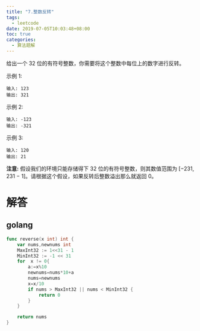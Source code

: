 ```yaml
---
title: "7.整数反转"
tags:
  - leetcode
date: 2019-07-05T10:03:48+08:00
toc: true
categories:
  - 算法题解
---
```


给出一个 32 位的有符号整数，你需要将这个整数中每位上的数字进行反转。
<!--more-->

示例 1:
```
输入: 123
输出: 321
```
示例 2:
```
输入: -123
输出: -321
```
示例 3:
```
输入: 120
输出: 21
```
**注意:**
假设我们的环境只能存储得下 32 位的有符号整数，则其数值范围为 [−231,  231 − 1]。请根据这个假设，如果反转后整数溢出那么就返回 0。


# 解答

## golang

```go
func reverse(x int) int {
    var nums,newnums int
    MaxInt32 := 1<<31 - 1
	MinInt32 := -1 << 31
	for  x != 0{
		a:=x%10
		newnums=nums*10+a
		nums=newnums
		x=x/10		
		if nums > MaxInt32 || nums < MinInt32 {
			return 0
		}
	}

	return nums
}
```